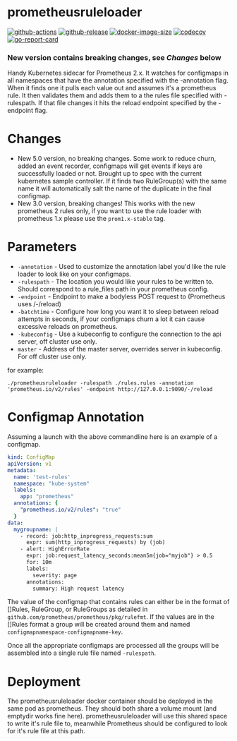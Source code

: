 # prometheusruleloader

[![github-actions](https://github.com/theohbrothers/prometheusruleloader/workflows/ci/badge.svg)](https://github.com/theohbrothers/prometheusruleloader/actions)
[![github-release](https://img.shields.io/github/v/release/theohbrothers/prometheusruleloader?style=flat-square)](https://github.com/theohbrothers/prometheusruleloader/releases/)
[![docker-image-size](https://img.shields.io/docker/image-size/theohbrothers/prometheusruleloader/latest)](https://hub.docker.com/r/theohbrothers/prometheusruleloader)
[![codecov](https://codecov.io/gh/theohbrothers/prometheusruleloader/branch/master/graph/badge.svg)](https://codecov.io/gh/theohbrothers/prometheusruleloader)
[![go-report-card](https://goreportcard.com/badge/github.com/theohbrothers/prometheusruleloader)](https://goreportcard.com/report/github.com/theohbrothers/prometheusruleloader)

### New version contains breaking changes, see *Changes* below

Handy Kubernetes sidecar for Prometheus 2.x. It watches for configmaps in all namespaces that have the annotation specified with the -annotation flag. When it finds one it pulls each value out and assumes it's a prometheus rule. It then validates them and adds them to a the rules file specified with -rulespath. If that file changes it hits the reload endpoint specified by the -endpoint flag.

Changes
=======
* New 5.0 version, no breaking changes. Some work to reduce churn, added an event recorder, configmaps will get events if keys are successfully loaded or not. Brought up to spec with the current kubernetes sample controller. If it finds two RuleGroup(s) with the same name it will automatically salt the name of the duplicate in the final configmap.
* New 3.0 version, breaking changes! This works with the new prometheus 2 rules only, if you want to use the rule loader with prometheus 1.x please use the `prom1.x-stable` tag.

Parameters
==========

*  `-annotation` - Used to customize the annotation label you'd like the rule loader to look like on your configmaps.
*  `-rulespath` - The location you would like your rules to be written to. Should correspond to a rule_files path in your prometheus config.
*  `-endpoint` - Endpoint to make a bodyless POST request to (Prometheus uses /-/reload)
*  `-batchtime` - Configure how long you want it to sleep between reload attempts in seconds, if your configmaps churn a lot it can cause excessive reloads on prometheus.
*  `-kubeconfig` - Use a kubeconfig to configure the connection to the api server, off cluster use only.
*  `master` - Address of the master server, overrides server in kubeconfig. For off cluster use only.


for example:

`./prometheusruleloader -rulespath ./rules.rules -annotation 'prometheus.io/v2/rules' -endpoint http://127.0.0.1:9090/-/reload`

Configmap Annotation
====================
Assuming a launch with the above commandline here is an example of a configmap.

```yaml
kind: ConfigMap
apiVersion: v1
metadata:
  name: 'test-rules'
  namespace: "kube-system"
  labels:
    app: "prometheus"
  annotations: {
    "prometheus.io/v2/rules": "true"
  }
data:
  mygroupname: |
    - record: job:http_inprogress_requests:sum
      expr: sum(http_inprogress_requests) by (job)
    - alert: HighErrorRate
      expr: job:request_latency_seconds:mean5m{job="myjob"} > 0.5
      for: 10m
      labels:
        severity: page
      annotations:
        summary: High request latency
```

The value of the configmap that contains rules can either be in the format of []Rules, RuleGroup, or RuleGroups as detailed in `github.com/prometheus/prometheus/pkg/rulefmt`. If the values are in the []Rules format a group will be created around them and named `configmapnamespace-configmapname-key`.

Once all the appropriate configmaps are processed all the groups will be assembled into a single rule file named `-rulespath`.

Deployment
==========
The prometheusruleloader docker container should be deployed in the same pod as prometheus. They should both share a volume mount (and emptydir works fine here). prometheusruleloader will use this shared space to write it's rule file to, meanwhile Prometheus should be configured to look for it's rule file at this path.
